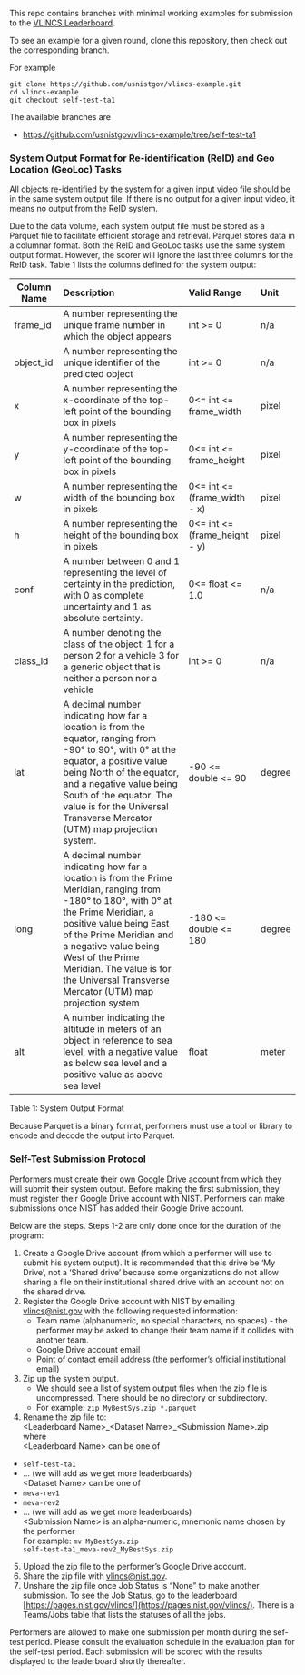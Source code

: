 This repo contains branches with minimal working examples for submission to the [VLINCS Leaderboard](https://pages.nist.gov/vlincs/).

To see an example for a given round, clone this repository, then check out the corresponding branch.

For example

```
git clone https://github.com/usnistgov/vlincs-example.git
cd vlincs-example
git checkout self-test-ta1
```

The available branches are

* https://github.com/usnistgov/vlincs-example/tree/self-test-ta1

### System Output Format for Re-identification (ReID) and Geo Location (GeoLoc) Tasks

All objects re-identified by the system for a given input video file should be in the same system output file. If there is no output for a given input video, it means no output from the ReID system. 

Due to the data volume, each system output file must be stored as a Parquet file to facilitate efficient storage and retrieval. Parquet stores data in a columnar format. Both the ReID and GeoLoc tasks use the same system output format. However, the scorer will ignore the last three columns for the ReID task. Table 1 lists the columns defined for the system output:

| Column Name | Description | Valid Range | Unit |
| ----- | :---- | :---- | :---- |
| frame\_id | A number representing the unique frame number in which the object appears | int \>= 0 | n/a |
| object\_id | A number representing the unique identifier of the predicted object | int \>= 0 | n/a |
| x | A number representing the x-coordinate of the top-left point of the bounding box in pixels | 0\<= int \<= frame\_width | pixel |
| y | A number representing the y-coordinate of the top-left point of the bounding box in pixels | 0\<= int \<= frame\_height | pixel |
| w | A number representing the width of the bounding box in pixels | 0\<= int \<= (frame\_width \- x) | pixel |
| h | A number representing the height of the bounding box in pixels | 0\<= int \<= (frame\_height \- y) | pixel |
| conf | A number between 0 and 1 representing the level of certainty in the prediction, with 0 as complete uncertainty and 1 as absolute certainty. | 0\<= float \<= 1.0 | n/a |
| class\_id | A number denoting the class of the object: 1 for a person 2 for a vehicle 3 for a generic object that is neither a person nor a vehicle | int \>= 0 | n/a |
| lat | A decimal number indicating how far a location is from the equator, ranging from \-90° to 90°, with 0° at the equator, a positive value being North of the equator, and a negative value being South of the equator. The value is for the Universal Transverse Mercator (UTM) map projection system. | \-90 \<= double \<= 90 | degree |
| long | A decimal number indicating how far a location is from the Prime Meridian, ranging from \-180° to 180°, with 0° at the Prime Meridian, a positive value being East of the Prime Meridian and a negative value being West of the Prime Meridian. The value is for the Universal Transverse Mercator (UTM) map projection system  | \-180 \<= double \<= 180 | degree |
| alt | A number indicating the altitude in meters of an object in reference to sea level, with a negative value as below sea level and a positive value as above sea level | float | meter |

Table 1: System Output Format

Because Parquet is a binary format, performers must use a tool or library to encode and decode the output into Parquet.

### Self-Test Submission Protocol

Performers must create their own Google Drive account from which they will submit their system output. Before making the first submission, they must register their Google Drive account with NIST. Performers can make submissions once NIST has added their Google Drive account. 

Below are the steps. Steps 1-2 are only done once for the duration of the program:

1. Create a Google Drive account (from which a performer will use to submit his system output). It is recommended that this drive be ‘My Drive’, not a ‘Shared drive’ because some organizations do not allow sharing a file on their institutional shared drive with an account not on the shared drive.  
2. Register the Google Drive account with NIST by emailing [vlincs@nist.gov](mailto:vlincs@nist.gov) with the following requested information:  
   * Team name (alphanumeric, no special characters, no spaces) \-  the performer may be asked to change their team name if it collides with another team.  
   * Google Drive account email   
   * Point of contact email address (the performer’s official institutional email)  
3. Zip up the system output.  
   * We should see a list of system output files when the zip file is uncompressed. There should be no directory or subdirectory.  
   * For example: <code>zip MyBestSys.zip \*.parquet   </code>
4. Rename the zip file to:   
   \<Leaderboard Name\>\_\<Dataset Name\>\_\<Submission Name\>.zip  
   where  
   \<Leaderboard Name\> can be one of  
* <code>self-test-ta1  </code>
* ... (we will add as we get more leaderboards)  
  \<Dataset Name\> can be one of  
* <code>meva-rev1   </code>
* <code>meva-rev2  </code>
* ... (we will add as we get more leaderboards)  
  \<Submission Name\> is an alpha-numeric, mnemonic name chosen by the performer  
  For example: <code>mv MyBestSys.zip self-test-ta1\_meva-rev2\_MyBestSys.zip   </code>
5. Upload the zip file to the performer’s Google Drive account.  
6. Share the zip file with [vlincs@nist.gov](mailto:vlincs@nist.gov).  
7. Unshare the zip file once Job Status is “None” to make another submission. To see the Job Status, go to the leaderboard [https://pages.nist.gov/vlincs/](https://pages.nist.gov/vlincs/). There is a Teams/Jobs table that lists the statuses of all the jobs. 

Performers are allowed to make one submission per month during the sef-test period. Please consult the evaluation schedule in the evaluation plan for the self-test period. Each submission will be scored with the results displayed to the leaderboard shortly thereafter.
